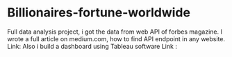 # Billionaires-fortune-worldwide

Full data analysis project, i got the data from web API of forbes magazine. I wrote a full article on medium.com, how to find API endpoint in any website. 
Link: 
Also i build a dashboard using Tableau software
Link : 
